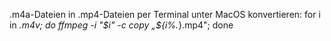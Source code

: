 .m4a-Dateien in .mp4-Dateien per Terminal unter MacOS konvertieren:
for i in *.m4v; do ffmpeg -i "$i" -c copy „${i%.*}.mp4"; done 
